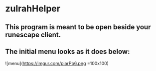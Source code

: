 # zulrahHelper

## This program is meant to be open beside your runescape client. 
## The initial menu looks as it does below:

![menu](https://imgur.com/piarPb6.png =100x100)
